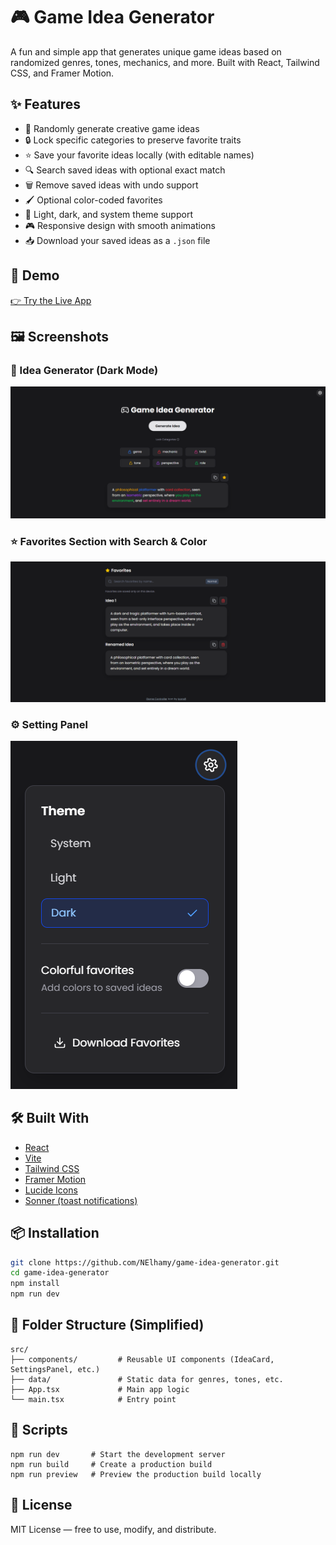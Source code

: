 # 🎮 Game Idea Generator

A fun and simple app that generates unique game ideas based on randomized genres, tones, mechanics, and more. Built with React, Tailwind CSS, and Framer Motion.

## ✨ Features

- 🎲 Randomly generate creative game ideas
- 🔒 Lock specific categories to preserve favorite traits
- ⭐ Save your favorite ideas locally (with editable names)
- 🔍 Search saved ideas with optional exact match
- 🗑️ Remove saved ideas with undo support
- 🖌️ Optional color-coded favorites
- 🌙 Light, dark, and system theme support
- 🎮 Responsive design with smooth animations
- 📥 Download your saved ideas as a `.json` file

## 🚀 Demo

[👉 Try the Live App](https://gameideas.vercel.app/)

## 🖼️ Screenshots

### 🌙 Idea Generator (Dark Mode)

![Generator Dark Mode](./public/screenshots/generator-dark.png)

### ⭐ Favorites Section with Search & Color

![Favorites Section](./public/screenshots/favorites-section.png)

### ⚙️ Setting Panel

![Settings Panel](./public/screenshots/settings-panel.png)

## 🛠️ Built With

- [React](https://reactjs.org/)
- [Vite](https://vitejs.dev/)
- [Tailwind CSS](https://tailwindcss.com/)
- [Framer Motion](https://www.framer.com/motion/)
- [Lucide Icons](https://lucide.dev/)
- [Sonner (toast notifications)](https://sonner.emilkowal.ski/)

## 📦 Installation

```bash
git clone https://github.com/NElhamy/game-idea-generator.git
cd game-idea-generator
npm install
npm run dev
```

## 📁 Folder Structure (Simplified)

```
src/
├── components/         # Reusable UI components (IdeaCard, SettingsPanel, etc.)
├── data/               # Static data for genres, tones, etc.
├── App.tsx             # Main app logic
└── main.tsx            # Entry point
```

## 🔧 Scripts

```
npm run dev       # Start the development server
npm run build     # Create a production build
npm run preview   # Preview the production build locally
```

## 📄 License

MIT License — free to use, modify, and distribute.
